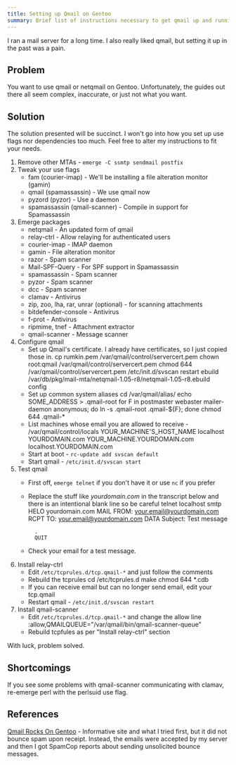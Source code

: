```yaml
---
title: Setting up Qmail on Gentoo
summary: Brief list of instructions necessary to get qmail up and running on an older version of Gentoo.
---
```


I ran a mail server for a long time.  I also really liked qmail, but setting it up in the past was a pain.


Problem
-------

You want to use qmail or netqmail on Gentoo.  Unfortunately, the guides out there all seem complex, inaccurate, or just not what you want.


Solution
--------

The solution presented will be succinct.  I won't go into how you set up use flags nor dependencies too much.  Feel free to alter my instructions to fit your needs.

1. Remove other MTAs - `emerge -C ssmtp sendmail postfix`
2. Tweak your use flags
    * fam (courier-imap) - We'll be installing a file alteration monitor (gamin)
    * qmail (spamassassin) - We use qmail now
    * pyzord (pyzor) - Use a daemon
    * spamassassin (qmail-scanner) - Compile in support for Spamassassin
3. Emerge packages
    * netqmail - An updated form of qmail
    * relay-ctrl - Allow relaying for authenticated users
    * courier-imap - IMAP daemon
    * gamin - File alteration monitor
    * razor - Spam scanner
    * Mail-SPF-Query - For SPF support in Spamassassin
    * spamassassin - Spam scanner
    * pyzor - Spam scanner
    * dcc - Spam scanner
    * clamav - Antivirus
    * zip, zoo, lha, rar, unrar (optional) - for scanning attachments
    * bitdefender-console - Antivirus
    * f-prot - Antivirus
    * ripmime, tnef - Attachment extractor
    * qmail-scanner - Message scanner
4. Configure qmail
    * Set up Qmail's certificate.  I already have certificates, so I just copied those in.
            cp rumkin.pem /var/qmail/control/servercert.pem
            chown root:qmail /var/qmail/control/servercert.pem
            chmod 644 /var/qmail/control/servercert.pem
            /etc/init.d/svscan restart
            ebuild /var/db/pkg/mail-mta/netqmail-1.05-r8/netqmail-1.05-r8.ebuild config
    * Set up common system aliases
            cd /var/qmail/alias/
            echo SOME_ADDRESS > .qmail-root
            for F in postmaster webaster mailer-daemon anonymous; do ln -s .qmail-root .qmail-${F}; done
            chmod 644 .qmail-*
    * List machines whose email you are allowed to receive - /var/qmail/control/locals
            YOUR_MACHINE'S_HOST_NAME
            localhost
            YOURDOMAIN.com
            YOUR_MACHINE.YOURDOMAIN.com
            localhost.YOURDOMAIN.com
    * Start at boot - `rc-update add svscan default`
    * Start qmail - `/etc/init.d/svscan start`
5. Test qmail
    * First off, `emerge telnet` if you don't have it or use `nc` if you prefer
    * Replace the stuff like _yourdomain.com_ in the transcript below and there is an intentional blank line so be careful
            telnet localhost smtp
            HELO yourdomain.com
            MAIL FROM: your.email@yourdomain.com
            RCPT TO: your.email@yourdomain.com
            DATA
            Subject:  Test message

            .
            QUIT
    * Check your email for a test message.
6. Install relay-ctrl
    * Edit `/etc/tcprules.d/tcp.qmail-*` and just follow the comments
    * Rebuild the tcprules
            cd /etc/tcprules.d
            make
            chmod 644 *.cdb
    * If you can receive email but can no longer send email, edit your tcp.qmail
    * Restart qmail - `/etc/init.d/svscan restart`
7. Install qmail-scanner
    * Edit `/etc/tcprules.d/tcp.qmail-*` and change the allow line
            :allow,QMAILQUEUE="/var/qmail/bin/qmail-scanner-queue"
    * Rebuild tcpfules as per "Install relay-ctrl" section

With luck, problem solved.


Shortcomings
------------

If you see some problems with qmail-scanner communicating with clamav, re-emerge perl with the perlsuid use flag.


References
----------

[Qmail Rocks On Gentoo](http://gentoo-wiki.com/QmailRocksOnGentoo) - Informative site and what I tried first, but it did not bounce spam upon receipt.  Instead, the emails were accepted by my server and then I got SpamCop reports about sending unsolicited bounce messages.

